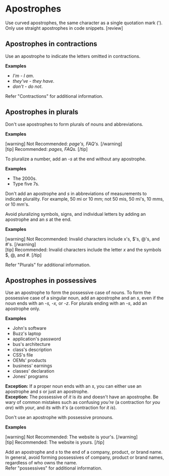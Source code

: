 # Apostrophes

Use curved apostrophes, the same character as a single quotation mark ('). Only use straight apostrophes in code snippets.
[review]

## Apostrophes in contractions

Use an apostrophe to indicate the letters omitted in contractions.

**Examples**  

- *I'm - I am*.
- *they've - they have*.
- *don't - do not*.

Refer "Contractions" for additional information.

## Apostrophes in plurals

Don't use apostrophes to form plurals of nouns and abbreviations.

**Examples**

[warning] Not Recommended: *page's, FAQ's.*  [/warning]  
[tip] Recommended: *pages, FAQs.* [/tip]  

To pluralize a number, add an *-s* at the end without any apostrophe.

**Examples**  

- The 2000s.
- Type five 7s.

Don't add an apostrophe and *s* in abbreviations of measurements to indicate plurality. For example, 50 mi or 10 mm; not 50 mis, 50 mi's, 10 mms, or 10 mm's.

Avoid pluralizing symbols, signs, and individual letters by adding an apostrophe and an *s* at the end.

**Examples**

[warning] Not Recommended: Invalid characters include x's, $'s, @'s, and #'s. [/warning]  
[tip] Recommended: Invalid characters include the letter *x* and the symbols $, @, and #. [/tip]  

Refer "Plurals" for additional information.

## Apostrophes in possessives

Use an apostrophe to form the possessive case of nouns. To form the possessive case of a singular noun, add an apostrophe and an *s*, even if the noun ends with an *-s, -x,* or *-z*. For plurals ending with an *-s*, add an apostrophe only.

**Examples**  

- John's software
- Buzz's laptop
- application's password
- bus's architecture
- class's description
- CSS's file
- OEMs' products
- business' earnings
- classes' declaration
- Jones' programs

**Exception:** If a proper noun ends with an *s*, you can either use an apostrophe and *s* or just an apostrophe.  
**Exception:** The possessive of *it* is *its* and doesn't have an apostrophe. Be wary of common mistakes such as confusing *you're* (a contraction for *you are*) with *your*, and *its* with *it's* (a contraction for *it is*).

Don't use an apostrophe with possessive pronouns.  

**Examples**  

[warning] Not Recommended: The website is your's. [/warning]  
[tip] Recommended: The website is yours. [/tip]

Add an apostrophe and *s* to the end of a company, product, or brand name. In general, avoid forming possessives of company, product or brand names, regardless of who owns the name.  
Refer "possessives" for additional information.
